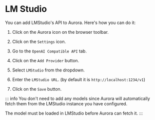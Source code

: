 # LM Studio

You can add LMStudio's API to Aurora. Here's how you can do it:

1. Click on the Aurora icon on the browser toolbar.

2. Click on the `Settings` icon.

3. Go to the `OpenAI Compatible API` tab.

4. Click on the `Add Provider` button.

5. Select `LMStudio` from the dropdown.

6. Enter the `LMStudio URL`. (by default it is `http://localhost:1234/v1`)

7. Click on the `Save` button.


::: info
You don't need to add any models since Aurora will automatically fetch them from the LMStudio instance you have configured.

The model must be loaded in LMStudio before Aurora can fetch it.
:::